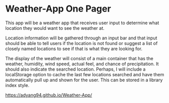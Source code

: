 # Weather-App One Pager
This app will be a weather app that receives user input to determine what location they would want to see the weather at.

Location information will be gathered through an input bar and that input should be able to tell users if the location is not found or suggest a list of closely named locations to see if that is what they are looking for.


The display of the weather will consist of a main container that has the weather, humidity, wind speed, actual feel, and chance of precipitation.  It should also indicate the searched location.  Perhaps, I will include a localStorage option to cache the last few locations searched and have them automatically pull up and shown for the user.  This can be stored in a library index style.

https://adyang94.github.io/Weather-App/
